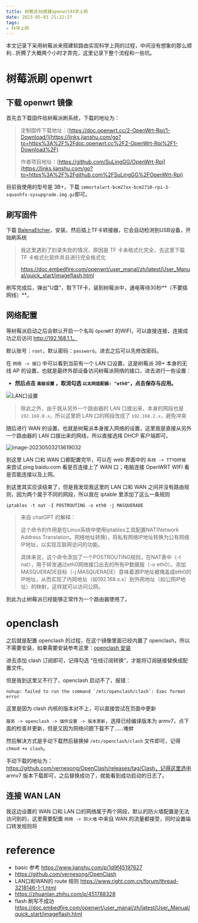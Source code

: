 ```yaml
---
title: 树莓派3b搭建openwrt科学上网
date: 2023-05-03 21:22:27
tags:
- 科学上网
---
```


本文记录下采用树莓派来搭建软路由实现科学上网的过程，中间没有想象的那么顺利…折腾了大概两个小时才弄完，这里记录下整个流程和一些坑。

<!-- more -->

# 树莓派刷 openwrt

## 下载 openwrt 镜像

首先去下载固件给树莓派刷系统，下载的地址为：

> 定制固件下载地址：[https://doc.openwrt.cc/2-OpenWrt-Rpi/1-Download/](https://links.jianshu.com/go?to=https%3A%2F%2Fdoc.openwrt.cc%2F2-OpenWrt-Rpi%2F1-Download%2F)
>
> 作者项目地址：[https://github.com/SuLingGG/OpenWrt-Rpi](https://links.jianshu.com/go?to=https%3A%2F%2Fgithub.com%2FSuLingGG%2FOpenWrt-Rpi)

目前我使用的型号是 3B+，下载 `immortalwrt-bcm27xx-bcm2710-rpi-3-squashfs-sysupgrade.img.gz`即可。

## 刷写固件

下载 [BalenaEtcher](https://links.jianshu.com/go?to=https%3A%2F%2Fwww.balena.io%2Fetcher%2F)，安装，然后插上TF卡转接器，它会自动检测到USB设备，开始刷系统

> 我这里遇到了刻录失败的情况，原因是 TF 卡未格式化完全，去这里下载 TF 卡格式化软件并且进行完全格式化
>
> https://doc.embedfire.com/openwrt/user_manal/zh/latest/User_Manual/quick_start/imageflash.html

刷写完成后，弹出"U盘"，取下TF卡，装到树莓派中，通电等待30秒**（不要插网线）**。

## 网络配置

等树莓派启动之后会默认开启一个名叫 `OpenWRT` 的WIFI，可以直接连接，连接成功之后访问 http://192.168.1.1。

默认账号：`root`，默认密码：`password`。进去之后可以先修改密码。

在 `网络 -> 接口` 中可以看到当前有一个 LAN 口设置，这是树莓派 3B+ 本身的无线 AP 的设置，也就是最终外部设备访问树莓派网络的接口，进去进行一些设置：

* **然后点击 `高级设置` ，取消勾选 `以太网适配器: "eth0"`，点击保存与应用。**

![LAN口设置](LAN_setting.png)

> 除此之外，由于我从另外一个路由器的 LAN 口接出来，本身的网段也是 `192.168.0.x`，所以这里把 LAN 口的网段改成了 `192.168.2.x`，避免冲突

随后进行 WAN 的设置，也就是树莓派本身接入网络的设置，这里我是直接从另外一个路由器的 LAN 口接出来的网线，所以直接选择 DHCP 客户端即可。

![image-20230503213619032](WAN_setting.png)

到这里 LAN 口和 WAN 口都配置完毕，可以在 web 界面中的 `系统 -> TTYD终端` 来尝试 ping baidu.com 看是否连接上了 WAN 口；电脑连接 OpenWRT WIFI 看是否能连接以及上网。

到这里其实应该结束了，但是我发现我这里的 LAN 口和 WAN 之间并没有路由规则，因为两个属于不同的网段，所以我在 iptable 里添加了这么一条规则

`iptables -t nat -I POSTROUTING -o eth0 -j MASQUERADE`

> 来自 chatGPT 的解释：
>
> 这个命令的作用是在Linux系统中使用iptables工具配置NAT(Network Address Translation，网络地址转换)，将私有网络IP地址转换为公有网络IP地址，以实现互联网访问的功能。
>
> 具体来说，这个命令添加了一个POSTROUTING规则，在NAT表中（-t nat），用于转发通过eth0网络接口出去的所有IP数据报（-o eth0）。添加MASQUERADE目标（-j MASQUERADE）意味着源IP地址被掩盖成eth0的IP地址，从而实现了内网地址（如192.168.x.x）到外网地址（如公网IP地址）的映射，这样就可以访问公网。

到此为止树莓派已经能够正常作为一个路由器使用了。

# openclash

之后就是配置 openclash 的过程，在这个镜像里面已经内置了 openclash，所以不需要安装，如果需要安装参考这里：[openclash 安装](https://github.com/vernesong/OpenClash/wiki/%E5%AE%89%E8%A3%85)

进去添加 clash 订阅即可，记得勾选 “在线订阅转换”，才能将订阅链接替换成配置文件。

但是我到这里又不行了，openclash 启动不了，报错：

```shell
nohup: failed to run the command `/etc/openclash/clash`: Exec format error
```

这里是因为 clash 内核的版本对不上，可以直接尝试在页面中更新

`服务 -> openclash -> 插件设置 -> 版本更新`，选择已经编译版本为 armv7，点下面的检查并更新，但是又因为网络问题下载不了……难蚌

然后解决方式是手动下载然后替换掉 `/etc/openclash/clash` 文件即可，记得 `chmod +x clash`。

手动下载的地址为：https://github.com/vernesong/OpenClash/releases/tag/Clash，记得这里选中 armv7 版本下载即可，之后替换成功了，就能看到成功启动的日志了。

## 连接 WAN LAN 

我这边设置的 WAN 口和 LAN 口的网络属于两个网段，默认的防火墙配置是无法访问到的，这里需要配置 `网络 -> 防火墙` 中来自 WAN 的流量都接受，同时设置端口转发规则将

# reference

* basic 参考 https://www.jianshu.com/p/1d9f45197627
* https://github.com/vernesong/OpenClash
* LAN口和WAN的 route 规则 https://www.right.com.cn/forum/thread-3218146-1-1.html
* https://zhuanlan.zhihu.com/p/451788328
* flash 刷写不成功 https://doc.embedfire.com/openwrt/user_manal/zh/latest/User_Manual/quick_start/imageflash.html

